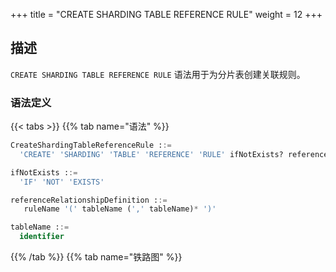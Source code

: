 +++
title = "CREATE SHARDING TABLE REFERENCE RULE"
weight = 12
+++

## 描述

`CREATE SHARDING TABLE REFERENCE RULE` 语法用于为分片表创建关联规则。

### 语法定义

{{< tabs >}}
{{% tab name="语法" %}}
```sql
CreateShardingTableReferenceRule ::=
  'CREATE' 'SHARDING' 'TABLE' 'REFERENCE' 'RULE' ifNotExists? referenceRelationshipDefinition  (',' referenceRelationshipDefinition)*

ifNotExists ::=
  'IF' 'NOT' 'EXISTS'

referenceRelationshipDefinition ::=
   ruleName '(' tableName (',' tableName)* ')'

tableName ::=
  identifier
```
{{% /tab %}}
{{% tab name="铁路图" %}}
<iframe frameborder="0" name="diagram" id="diagram" width="100%" height="100%"></iframe>
{{% /tab %}}
{{< /tabs >}}

### 补充说明

- 只能为分片表创建关联关系；
- 一张分片表只能具有一个关联关系；
- 关联的分片表应分布在相同的存储单元，并且分片个数相同。例如 `ds_${0..1}.t_order_${0..1}` 与 `ds_${0..1}.t_order_item_${0..1}`；
- 关联的分片表应使用一致的分片算法。例如 `t_order_${order_id % 2}` 与 `t_order_item_${order_item_id % 2}`；
- `ifNotExists` 子句用于避免 `Duplicate sharding table reference rule` 错误。

### 示例

#### 1.创建关联关系

```sql
-- 创建关联关系之前需要先创建分片规则 t_order,t_order_item
CREATE SHARDING TABLE REFERENCE RULE ref_0 (t_order,t_order_item);
```

#### 2.创建多个关联关系

```sql
-- 创建关联关系之前需要先创建分片规则 t_order,t_order_item,t_product,t_product_item
CREATE SHARDING TABLE REFERENCE RULE ref_0 (t_order,t_order_item), ref_1 (t_product,t_product_item);
```

#### 3.使用 `ifNotExists` 子句创建关联关系

```sql
CREATE SHARDING TABLE REFERENCE RULE IF NOT EXISTS ref_0 (t_order,t_order_item);
```

### 保留字

`CREATE`、`SHARDING`、`TABLE`、`REFERENCE`、`RULE`

### 相关链接

- [保留字](/cn/user-manual/shardingsphere-proxy/distsql/syntax/reserved-word/)
- [CREATE SHARDING TABLE RULE](/cn/user-manual/shardingsphere-proxy/distsql/syntax/rdl/rule-definition/sharding/create-sharding-table-rule/)
